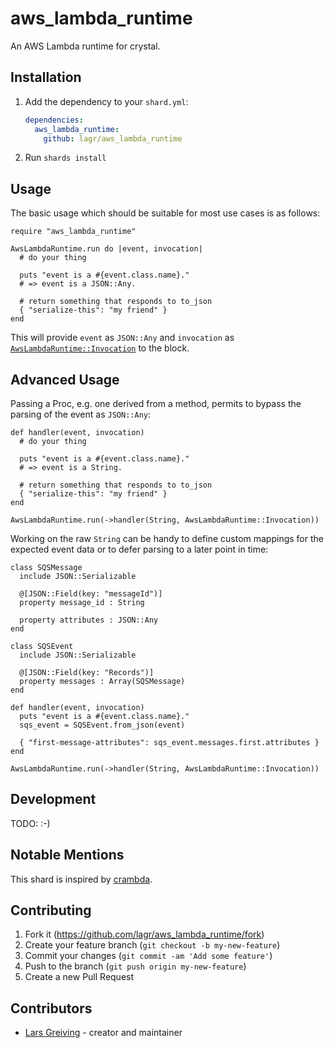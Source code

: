 # aws_lambda_runtime

An AWS Lambda runtime for crystal.

## Installation

1. Add the dependency to your `shard.yml`:

    ```yaml
    dependencies:
      aws_lambda_runtime:
        github: lagr/aws_lambda_runtime
    ```

2. Run `shards install`

## Usage

The basic usage which should be suitable for most use cases is as follows:

```crystal
require "aws_lambda_runtime"

AwsLambdaRuntime.run do |event, invocation|
  # do your thing

  puts "event is a #{event.class.name}."
  # => event is a JSON::Any.

  # return something that responds to to_json
  { "serialize-this": "my friend" }
end
```

This will provide `event` as `JSON::Any` and `invocation` as [`AwsLambdaRuntime::Invocation`](../master/src/aws_lambda_runtime/invocation.cr) to the block.

## Advanced Usage

Passing a Proc, e.g. one derived from a method, permits to bypass the parsing of the event as `JSON::Any`:

```crystal
def handler(event, invocation)
  # do your thing

  puts "event is a #{event.class.name}."
  # => event is a String.

  # return something that responds to to_json
  { "serialize-this": "my friend" }
end

AwsLambdaRuntime.run(->handler(String, AwsLambdaRuntime::Invocation))
```

Working on the raw `String` can be handy to define custom mappings for the expected event data or to defer parsing to a later point in time:

```crystal
class SQSMessage
  include JSON::Serializable

  @[JSON::Field(key: "messageId")]
  property message_id : String

  property attributes : JSON::Any
end

class SQSEvent
  include JSON::Serializable

  @[JSON::Field(key: "Records")]
  property messages : Array(SQSMessage)
end

def handler(event, invocation)
  puts "event is a #{event.class.name}."
  sqs_event = SQSEvent.from_json(event)

  { "first-message-attributes": sqs_event.messages.first.attributes }
end

AwsLambdaRuntime.run(->handler(String, AwsLambdaRuntime::Invocation))
```

## Development

TODO: :-)

## Notable Mentions

This shard is inspired by [crambda](https://github.com/lambci/crambda).

## Contributing

1. Fork it (<https://github.com/lagr/aws_lambda_runtime/fork>)
2. Create your feature branch (`git checkout -b my-new-feature`)
3. Commit your changes (`git commit -am 'Add some feature'`)
4. Push to the branch (`git push origin my-new-feature`)
5. Create a new Pull Request

## Contributors

- [Lars Greiving](https://github.com/lagr) - creator and maintainer
